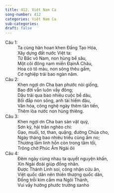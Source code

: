 ```yaml
---
title: 412. Việt Nam Ca
song-number: 412
categories: Việt Nam Ca
sub-categories: 
draft: false
---
```

<dl><dt>Câu 1:</dt><dd data-verse="1">Ta cùng hân hoan khen Đấng Tạo Hóa, <br/>Xây dựng đất nước Việt ta: <br/>Từ Bắc vô Nam, non hùng bể sâu, <br/>Một cõi đông nam miền ĐạinÁ Châu, <br/>Hoa cỏ tô màu, non sông thêu gấm, <br/>Cơ nghiệp trải bao ngàn năm. </dd><dt>Câu 2:</dt><dd data-verse="2">Khen ngợi ơn Cha ban phước nòi giống, <br/>Bao đời vẫn luôn vầy đông; <br/>Dầu trải qua bao nhiêu cuộc bể dâu, <br/>Bồi đắp non sông, anh tài hiếm đâu, <br/>Văn hóa, công nghệ ngày thêm tân tiến, <br/>Thêm lòa nước non hùng thiêng. </dd><dt>Câu 3:</dt><dd data-verse="3">Khen ngợi ơn Cha ban sản vật quỳ, <br/>Sơn kỳ, hải trân nghèo chi: <br/>Gạo, muối, tơ, than, quặng, đường Chúa cho, <br/>Ngày tháng bao nhiêu triều cùng ấm no; <br/>Thương lắm linh hồn còn trong tăm tối, <br/>Trông chờ Phúc Âm Ngài ôii </dd><dt>Câu 4:</dt><dd data-verse="4">Đêm ngày cùng nhau ta quyết nguyện khấn, <br/>Xin Ngài đoái giúp đồng nhân. <br/>Được Thánh Linh soi, công nhận cứu ân, <br/>Việt quốc dân nên thiên thượng quốc dân, <br/>Đồng trỗi kim cầm ma Ngôi Thánh, <br/>Vui vầy hưởng phước trường sanho </dd></dl>